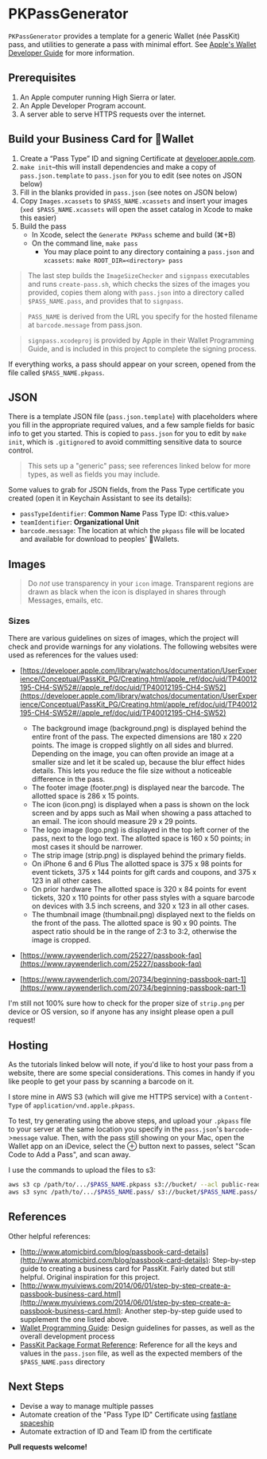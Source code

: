 # PKPassGenerator

`PKPassGenerator` provides a template for a generic Wallet (née PassKit) pass, and utilities to generate a pass with minimal effort. See [Apple's Wallet Developer Guide](https://developer.apple.com/library/archive/documentation/UserExperience/Conceptual/PassKit_PG/YourFirst.html) for more information.

## Prerequisites

1. An Apple computer running High Sierra or later.
1. An Apple Developer Program account.
1. A server able to serve HTTPS requests over the internet.

## Build your Business Card for Wallet

1. Create a “Pass Type” ID and signing Certificate at [developer.apple.com](http://developer.apple.com).
1. `make init`–this will install dependencies and make a copy of `pass.json.template` to `pass.json` for you to edit (see notes on JSON below)
1. Fill in the blanks provided in `pass.json` (see notes on JSON below)
1. Copy `Images.xcassets` to `$PASS_NAME.xcassets` and insert your images (`xed $PASS_NAME.xcassets` will open the asset catalog in Xcode to make this easier)
1. Build the pass
    - In Xcode, select the `Generate PKPass` scheme and build (⌘+B)
    - On the command line, `make pass`
      - You may place point to any directory containing a `pass.json` and `xcassets`: `make ROOT_DIR=<directory> pass`

> The last step builds the `ImageSizeChecker` and `signpass` executables and runs `create-pass.sh`, which checks the sizes of the images you provided, copies them along with `pass.json` into a directory called `$PASS_NAME.pass`, and provides that to `signpass`. 

> `PASS_NAME` is derived from the URL you specify for the hosted filename at `barcode.message` from pass.json. 

> `signpass.xcodeproj` is provided by Apple in their Wallet Programming Guide, and is included in this project to complete the signing process.

If everything works, a pass should appear on your screen, opened from the file called `$PASS_NAME.pkpass`.

## JSON

There is a template JSON file (`pass.json.template`) with placeholders where you fill in the appropriate required values, and a few sample fields for basic info to get you started. This is copied to `pass.json` for you to edit by `make init`, which is `.gitignore`d to avoid committing sensitive data to source control.

> This sets up a "generic" pass; see references linked below for more types, as well as fields you may include.

Some values to grab for JSON fields, from the Pass Type certificate you created (open it in Keychain Assistant to see its details):

- `passTypeIdentifier`: **Common Name** Pass Type ID: <this.value>
- `teamIdentifier`: **Organizational Unit**
- `barcode.message`: The location at which the `pkpass` file will be located and available for download to peoples' Wallets. 

## Images

> Do *not* use transparency in your `icon` image. Transparent regions are drawn as black when the icon is displayed in shares through Messages, emails, etc.

### Sizes

There are various guidelines on sizes of images, which the project will check and provide warnings for any violations. The following websites were used as references for the values used:

- [https://developer.apple.com/library/watchos/documentation/UserExperience/Conceptual/PassKit_PG/Creating.html/apple_ref/doc/uid/TP40012195-CH4-SW52#//apple_ref/doc/uid/TP40012195-CH4-SW52](https://developer.apple.com/library/watchos/documentation/UserExperience/Conceptual/PassKit_PG/Creating.html/apple_ref/doc/uid/TP40012195-CH4-SW52#//apple_ref/doc/uid/TP40012195-CH4-SW52)
    - The background image (background.png) is displayed behind the entire front of the pass. The expected dimensions are 180 x 220 points. The image is cropped slightly on all sides and blurred. Depending on the image, you can often provide an image at a smaller size and let it be scaled up, because the blur effect hides details. This lets you reduce the file size without a noticeable difference in the pass.
    - The footer image (footer.png) is displayed near the barcode. The allotted space is 286 x 15 points.
    - The icon (icon.png) is displayed when a pass is shown on the lock screen and by apps such as Mail when showing a pass attached to an email. The icon should measure 29 x 29 points.
    - The logo image (logo.png) is displayed in the top left corner of the pass, next to the logo text. The allotted space is 160 x 50 points; in most cases it should be narrower.
    - The strip image (strip.png) is displayed behind the primary fields.
    - On iPhone 6 and 6 Plus The allotted space is 375 x 98 points for event tickets, 375 x 144 points for gift cards and coupons, and 375 x 123 in all other cases.
    - On prior hardware The allotted space is 320 x 84 points for event tickets, 320 x 110 points for other pass styles with a square barcode on devices with 3.5 inch screens, and 320 x 123 in all other cases.
    - The thumbnail image (thumbnail.png) displayed next to the fields on the front of the pass. The allotted space is 90 x 90 points. The aspect ratio should be in the range of 2:3 to 3:2, otherwise the image is cropped.

- [https://www.raywenderlich.com/25227/passbook-faq](https://www.raywenderlich.com/25227/passbook-faq)
- [https://www.raywenderlich.com/20734/beginning-passbook-part-1](https://www.raywenderlich.com/20734/beginning-passbook-part-1)

I'm still not 100% sure how to check for the proper size of `strip.png` per device or OS version, so if anyone has any insight please open a pull request!

## Hosting

As the tutorials linked below will note, if you'd like to host your pass from a website, there are some special considerations. This comes in handy if you like people to get your pass by scanning a barcode on it.

I store mine in AWS S3 (which will give me HTTPS service) with a `Content-Type` of `application/vnd.apple.pkpass`.

To test, try generating using the above steps, and upload your `.pkpass` file to your server at the same location you specify in the `pass.json`'s `barcode`->`message` value. Then, with the pass still showing on your Mac, open the Wallet app on an iDevice, select the ⊕ button next to passes, select "Scan Code to Add a Pass", and scan away. 

I use the commands to upload the files to s3:

```sh
aws s3 cp /path/to/.../$PASS_NAME.pkpass s3://bucket/ --acl public-read --content-type "application/vnd.apple.pkpass"
aws s3 sync /path/to/.../$PASS_NAME.pass/ s3://bucket/$PASS_NAME.pass/ --acl public-read
```

## References

Other helpful references:

- [http://www.atomicbird.com/blog/passbook-card-details](http://www.atomicbird.com/blog/passbook-card-details):
	Step-by-step guide to creating a business card for PassKit. Fairly dated but still helpful. Original inspiration for this project.
- [http://www.myuiviews.com/2014/06/01/step-by-step-create-a-passbook-business-card.html](http://www.myuiviews.com/2014/06/01/step-by-step-create-a-passbook-business-card.html):
	Another step-by-step guide used to supplement the one listed above.
- [Wallet Programming Guide](https://developer.apple.com/library/ios/documentation/UserExperience/Conceptual/PassKit_PG/index.html#//apple_ref/doc/uid/TP40012195-CH1-SW1):
	Design guidelines for passes, as well as the overall development process
- [PassKit Package Format Reference](https://developer.apple.com/library/ios/documentation/UserExperience/Reference/PassKit_Bundle/Chapters/Introduction.html#//apple_ref/doc/uid/TP40012026-CH0-SW1):
	Reference for all the keys and values in the `pass.json` file, as well as the expected members of the `$PASS_NAME.pass` directory

## Next Steps

- Devise a way to manage multiple passes
- Automate creation of the "Pass Type ID" Certificate using [fastlane spaceship](https://github.com/fastlane/fastlane/tree/master/spaceship)
- Automate extraction of ID and Team ID from the certificate

**Pull requests welcome!**
